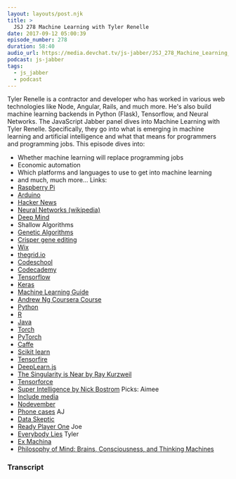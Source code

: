 ```yaml
---
layout: layouts/post.njk
title: >
  JSJ 278 Machine Learning with Tyler Renelle
date: 2017-09-12 05:00:39
episode_number: 278
duration: 58:40
audio_url: https://media.devchat.tv/js-jabber/JSJ_278_Machine_Learning_with_Tyler_Renelle.mp3
podcast: js-jabber
tags:
  - js_jabber
  - podcast
---
```


Tyler Renelle is a contractor and developer who has worked in various web technologies like Node, Angular, Rails, and much more. He's also build machine learning backends in Python (Flask), Tensorflow, and Neural Networks. The JavaScript Jabber panel dives into Machine Learning with Tyler Renelle. Specifically, they go into what is emerging in machine learning and artificial intelligence and what that means for programmers and programming jobs. This episode dives into:

- Whether machine learning will replace programming jobs
- Economic automation
- Which platforms and languages to use to get into machine learning
- and much, much more...
  Links:
- [Raspberry Pi](https://www.raspberrypi.org/)
- [Arduino](https://www.arduino.cc/)
- [Hacker News](http://news.ycombinator.com)
- [Neural Networks (wikipedia)](https://en.wikipedia.org/wiki/Artificial_neural_network)
- [Deep Mind](https://deepmind.com/)
- Shallow Algorithms
- [Genetic Algorithms](https://en.wikipedia.org/wiki/Genetic_algorithm)
- [Crisper gene editing](https://en.wikipedia.org/wiki/CRISPR)
- [Wix](http://wix.com)
- [thegrid.io](https://thegrid.io/)
- [Codeschool](http://codeschool.com)
- [Codecademy](http://codecademy.com)
- [Tensorflow](https://www.tensorflow.org/)
- [Keras](https://keras.io/)
- [Machine Learning Guide](http://ocdevel.com/podcasts/machine-learning)
- [Andrew Ng Coursera Course](https://www.coursera.org/learn/machine-learning)
- [Python](http://python.org)
- [R](https://www.r-project.org/)
- [Java](https://www.java.com/en/)
- [Torch](http://torch.ch/)
- [PyTorch](http://pytorch.org/)
- [Caffe](http://caffe.berkeleyvision.org/)
- [Scikit learn](http://scikit-learn.org/stable/)
- [Tensorfire](http://pytorch.org/)
- [DeepLearn.js](https://pair-code.github.io/deeplearnjs/)
- [The Singularity is Near by Ray Kurzweil](http://amzn.to/2xRXDIU)
- [Tensorforce](https://github.com/reinforceio/tensorforce)
- [Super Intelligence by Nick Bostrom](http://amzn.to/2fBvhrG)
  Picks: Aimee
- [Include media](http://include-media.com/)
- [Nodevember](http://nodevember.org/)
- [Phone cases](https://fidgets-hub.myshopify.com/collections/phone-cases)
  AJ
- [Data Skeptic](http://dataskeptic.com)
- [Ready Player One](http://amzn.to/2yrnqVn)
  Joe
- [Everybody Lies](http://amzn.to/2yeXT0E)
  Tyler
- [Ex Machina](http://www.imdb.com/title/tt0470752/)
- [Philosophy of Mind: Brains, Consciousness, and Thinking Machines](http://amzn.to/2jNYDYj)

### Transcript

